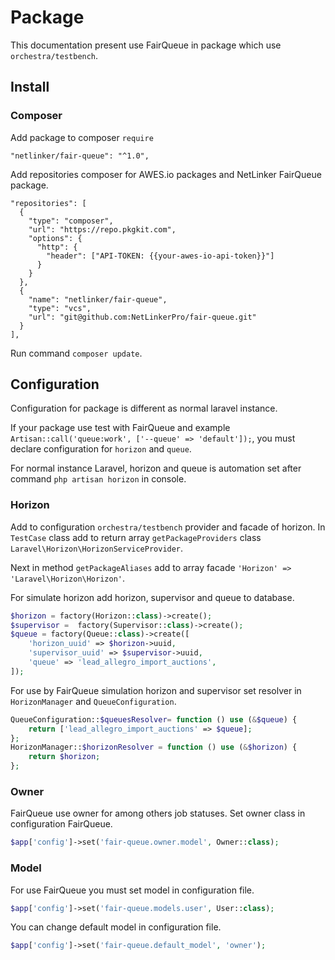 # Package

This documentation present use FairQueue in package which use `orchestra/testbench`.

## Install

### Composer

Add package to composer `require`
```text
"netlinker/fair-queue": "^1.0",
```

Add repositories composer for AWES.io packages and NetLinker FairQueue package.
```text
"repositories": [
  {
    "type": "composer",
    "url": "https://repo.pkgkit.com",
    "options": {
      "http": {
        "header": ["API-TOKEN: {{your-awes-io-api-token}}"]
      }
    }
  },
  {
    "name": "netlinker/fair-queue",
    "type": "vcs",
    "url": "git@github.com:NetLinkerPro/fair-queue.git"
  }
],
```

Run command `composer update`.

## Configuration

Configuration for package is different as normal laravel instance. 

If your package use test with FairQueue and
example `Artisan::call('queue:work', ['--queue' => 'default']);`, you must declare configuration for `horizon` and
`queue`. 

For normal instance Laravel, horizon and queue is automation set after command `php artisan horizon`
in console.

### Horizon

Add to configuration `orchestra/testbench` provider and facade of horizon. In `TestCase` class add to return array
`getPackageProviders` class `Laravel\Horizon\HorizonServiceProvider`. 

Next in method `getPackageAliases` add
to array facade `'Horizon' => 'Laravel\Horizon\Horizon'`.

For simulate horizon add horizon, supervisor and queue to database.
```php
$horizon = factory(Horizon::class)->create();
$supervisor =  factory(Supervisor::class)->create();
$queue = factory(Queue::class)->create([
    'horizon_uuid' => $horizon->uuid,
    'supervisor_uuid' => $supervisor->uuid,
    'queue' => 'lead_allegro_import_auctions',
]);
```

For use by FairQueue simulation horizon and supervisor set resolver in `HorizonManager` and `QueueConfiguration`.
```php
QueueConfiguration::$queuesResolver= function () use (&$queue) {
    return ['lead_allegro_import_auctions' => $queue];
};
HorizonManager::$horizonResolver = function () use (&$horizon) {
    return $horizon;
};
```

### Owner

FairQueue use owner for among others job statuses. Set owner class in configuration FairQueue.
```php
$app['config']->set('fair-queue.owner.model', Owner::class);
```

### Model

For use FairQueue you must set model in configuration file.
```php
$app['config']->set('fair-queue.models.user', User::class);
```

You can change default model in configuration file.
```php
$app['config']->set('fair-queue.default_model', 'owner');
```
